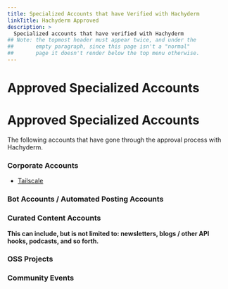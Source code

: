 ```yaml
---
title: Specialized Accounts that have Verified with Hachyderm
linkTitle: Hachyderm Approved
description: >
  Specialized accounts that have verified with Hachyderm
## Note: the topmost header must appear twice, and under the
##       empty paragraph, since this page isn't a "normal"
##       page it doesn't render below the top menu otherwise.
---
```


<p></p>

# Approved Specialized Accounts
# Approved Specialized Accounts

The following accounts that have gone through the approval process with Hachyderm.

### Corporate Accounts

* <a rel="me" href="https://hachyderm.io/@tailscale">Tailscale</a>

### Bot Accounts / Automated Posting Accounts

### Curated Content Accounts

**This can include, but is not limited to: newsletters, blogs /
other API hooks, podcasts, and so forth.**


### OSS Projects

### Community Events

